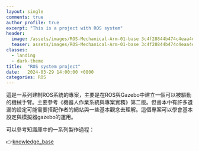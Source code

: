 ```yaml
---
layout: single
comments: true
author_profile: true
excerpt: "This is a project with ROS system"
header:
  image: /assets/images/ROS-Mechanical-Arm-01-base 3c4f28844b474c4eaa4e85a51c915b63/Untitled.png
  teaser: assets/images/ROS-Mechanical-Arm-01-base 3c4f28844b474c4eaa4e85a51c915b63/Untitled.png
classes:
  - landing
  - dark-theme
title:  "ROS system project"
date:   2024-03-29 14:00:00 +0800
categories: ROS
---
```


這是一系列建制ROS系統的專案，主要是在ROS與Gazebo中建立一個可以被驅動的機械手臂。主要參考《機器人作業系統與專案實務》第二版。但書本中有許多遺漏的設定可能需要搭配作者的網站與一些基本觀念去理解。這個專案可以學會基本設定與模擬器gazebo的運用。

可以參考知識庫中的一系列製作過程：

👉[knowledge_base](https://dennisli8246.github.io/knowledge_base/)
